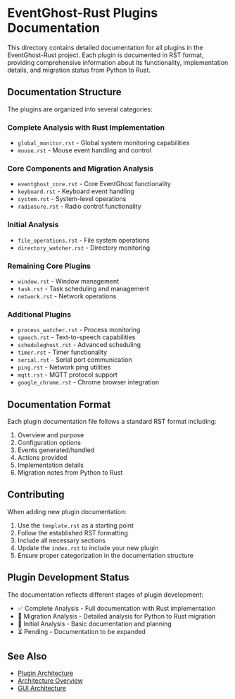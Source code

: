 # EventGhost-Rust Plugins Documentation

This directory contains detailed documentation for all plugins in the EventGhost-Rust project. Each plugin is documented in RST format, providing comprehensive information about its functionality, implementation details, and migration status from Python to Rust.

## Documentation Structure

The plugins are organized into several categories:

### Complete Analysis with Rust Implementation
- `global_monitor.rst` - Global system monitoring capabilities
- `mouse.rst` - Mouse event handling and control

### Core Components and Migration Analysis
- `eventghost_core.rst` - Core EventGhost functionality
- `keyboard.rst` - Keyboard event handling
- `system.rst` - System-level operations
- `radiosure.rst` - Radio control functionality

### Initial Analysis
- `file_operations.rst` - File system operations
- `directory_watcher.rst` - Directory monitoring

### Remaining Core Plugins
- `window.rst` - Window management
- `task.rst` - Task scheduling and management
- `network.rst` - Network operations

### Additional Plugins
- `process_watcher.rst` - Process monitoring
- `speech.rst` - Text-to-speech capabilities
- `scheduleghost.rst` - Advanced scheduling
- `timer.rst` - Timer functionality
- `serial.rst` - Serial port communication
- `ping.rst` - Network ping utilities
- `mqtt.rst` - MQTT protocol support
- `google_chrome.rst` - Chrome browser integration

## Documentation Format

Each plugin documentation file follows a standard RST format including:
1. Overview and purpose
2. Configuration options
3. Events generated/handled
4. Actions provided
5. Implementation details
6. Migration notes from Python to Rust

## Contributing

When adding new plugin documentation:
1. Use the `template.rst` as a starting point
2. Follow the established RST formatting
3. Include all necessary sections
4. Update the `index.rst` to include your new plugin
5. Ensure proper categorization in the documentation structure

## Plugin Development Status

The documentation reflects different stages of plugin development:
- ✅ Complete Analysis - Full documentation with Rust implementation
- 🔄 Migration Analysis - Detailed analysis for Python to Rust migration
- 📝 Initial Analysis - Basic documentation and planning
- ⏳ Pending - Documentation to be expanded

## See Also

- [Plugin Architecture](../architecture/PLUGIN_ARCHITECTURE.md)
- [Architecture Overview](../architecture/ARCHITECTURE.md)
- [GUI Architecture](../architecture/GUI_ARCHITECTURE.md)
